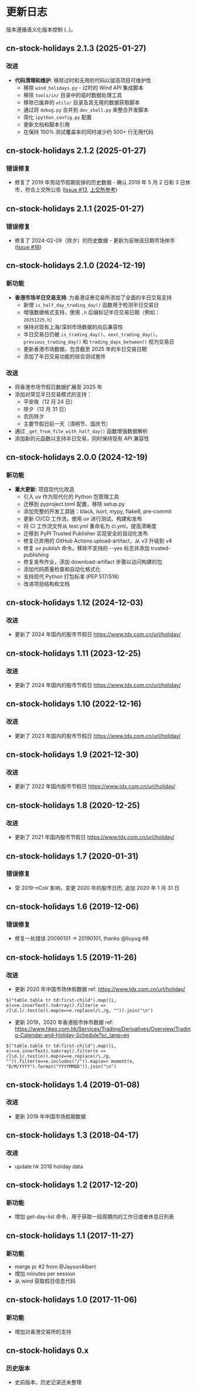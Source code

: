 # 更新日志

版本遵循语义化版本控制 (<major>.<minor>.<patch>)。

## cn-stock-holidays 2.1.3 (2025-01-27)

### 改进

- **代码清理和维护**: 移除过时和无用的代码以提高项目可维护性
  - 移除 `wind_holidays.py` - 过时的 Wind API 集成脚本
  - 移除 `tools/in/` 目录中的临时数据处理工具
  - 移除已废弃的 `utils/` 目录及其无用的数据获取脚本
  - 通过将 `debug.py` 合并到 `dev_shell.py` 来整合开发脚本
  - 简化 `ipython_config.py` 配置
  - 更新文档和脚本引用
  - 在保持 100% 测试覆盖率的同时减少约 500+ 行无用代码

## cn-stock-holidays 2.1.2 (2025-01-27)

### 错误修复

- 修复了 2019 年劳动节假期安排的历史数据 - 确认 2019 年 5 月 2 日和 3 日休市，符合上交所公告 ([Issue #13](https://github.com/rainx/cn_stock_holidays/issues/13), [上交所参考](https://www.sse.com.cn/disclosure/announcement/general/c/c_20190418_4771364.shtml))

## cn-stock-holidays 2.1.1 (2025-01-27)

### 错误修复

- 修复了 2024-02-09（除夕）的历史数据 - 更新为反映该日期市场休市 ([Issue #16](https://github.com/rainx/cn_stock_holidays/issues/16))

## cn-stock-holidays 2.1.0 (2024-12-19)

### 新功能

- **香港市场半日交易支持**: 为香港证券交易所添加了全面的半日交易支持
  - 新增 `is_half_day_trading_day()` 函数用于检测半日交易日
  - 增强数据格式支持，使用 `,h` 后缀标记半日交易日期（例如：`20251225,h`）
  - 保持对现有上海/深圳市场数据的向后兼容性
  - 半日交易日仍被 `is_trading_day()`、`next_trading_day()`、`previous_trading_day()` 和 `trading_days_between()` 视为交易日
  - 更新香港市场数据，包含截至 2025 年的半日交易日期
  - 添加了半日交易功能的综合测试套件

### 改进

- 将香港市场节假日数据扩展至 2025 年
- 添加对常见半日交易模式的支持：
  - 平安夜（12 月 24 日）
  - 除夕（12 月 31 日）
  - 农历除夕
  - 主要节假日前一天（清明节、国庆节）
- 通过 `_get_from_file_with_half_day()` 函数增强数据解析
- 添加新的元函数以支持半日交易，同时保持现有 API 兼容性

## cn-stock-holidays 2.0.0 (2024-12-19)

### 新功能

- **重大更新**: 项目现代化改造
  - 引入 uv 作为现代化的 Python 包管理工具
  - 迁移到 pyproject.toml 配置，移除 setup.py
  - 添加完整的开发工具链：black, isort, mypy, flake8, pre-commit
  - 更新 CI/CD 工作流，使用 uv 进行测试、构建和发布
  - 将 CI 工作流文件从 test.yml 重命名为 ci.yml，提高清晰度
  - 迁移到 PyPI Trusted Publisher 实现安全的自动化发布
  - 修复已弃用的 GitHub Actions upload-artifact，从 v3 升级到 v4
  - 修复 uv publish 命令，移除不支持的 --yes 标志并添加 trusted-publishing
  - 修复发布作业，添加 download-artifact 步骤以访问构建的包
  - 添加代码质量检查和自动化格式化
  - 支持现代 Python 打包标准 (PEP 517/518)
  - 改进项目结构和文档

## cn-stock-holidays 1.12 (2024-12-03)

### 改进

- 更新了 2024 年国内的股市节假日 <https://www.tdx.com.cn/url/holiday/>

## cn-stock-holidays 1.11 (2023-12-25)

### 改进

- 更新了 2024 年国内的股市节假日 <https://www.tdx.com.cn/url/holiday/>

## cn-stock-holidays 1.10 (2022-12-16)

### 改进

- 更新了 2023 年国内的股市节假日 <https://www.tdx.com.cn/url/holiday/>

## cn-stock-holidays 1.9 (2021-12-30)

### 改进

- 更新了 2022 年国内股市节假日 <https://www.tdx.com.cn/url/holiday/>

## cn-stock-holidays 1.8 (2020-12-25)

### 改进

- 更新了 2021 年国内股市节假日 <https://www.tdx.com.cn/url/holiday/>

## cn-stock-holidays 1.7 (2020-01-31)

### 错误修复

- 受 2019-nCoV 影响，变更 2020 年的股市日历, 追加 2020 年 1 月 31 日

## cn-stock-holidays 1.6 (2019-12-06)

### 错误修复

- 修复一处错误 20090101 -> 20190101, thanks @liuyug #8

## cn-stock-holidays 1.5 (2019-11-26)

### 改进

- 更新 2020 年中国市场休假数据 ref: <https://www.tdx.com.cn/url/holiday/>

```
$("table.table tr td:first-child").map((i, e)=>e.innerText).toArray().filter(e => /[\d.]/.test(e)).map(e=>e.replace(/\./g, "")).join("\n")
```

- 更新 2019，2020 年香港股市休市数据 ref: <https://www.hkex.com.hk/Services/Trading/Derivatives/Overview/Trading-Calendar-and-Holiday-Schedule?sc_lang=en>

```
$("table.table tr td:first-child").map((i, e)=>e.innerText).toArray().filter(e => /[\d.]/.test(e)).map(e=>e.replace(/\./g, "")).filter(e=>e.includes("/")).map(e=> moment(e, "D/M/YYYY").format("YYYYMMDD")).join("\n")
```

## cn-stock-holidays 1.4 (2019-01-08)

### 改进

- 更新 2019 年中国市场假期数据

## cn-stock-holidays 1.3 (2018-04-17)

### 改进

- update hk 2018 holiday data

## cn-stock-holidays 1.2 (2017-12-20)

### 新功能

- 增加 get-day-list 命令，用于获取一段周期内的工作日或者休息日列表

## cn-stock-holidays 1.1 (2017-11-27)

### 新功能

- merge pr #2 from @JaysonAlbert
- 增加 minutes per session
- 从 wind 获取假日信息代码

## cn-stock-holidays 1.0 (2017-11-06)

### 新功能

- 增加对香港交易所的支持

## cn-stock-holidays 0.x

### 历史版本

- 史前版本，历史记录还未整理
